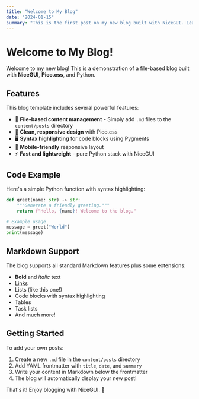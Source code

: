 ```yaml
---
title: "Welcome to My Blog"
date: "2024-01-15"
summary: "This is the first post on my new blog built with NiceGUI. Learn about the features and capabilities of this file-based blogging system."
---
```


# Welcome to My Blog!

Welcome to my new blog! This is a demonstration of a file-based blog built with **NiceGUI**, **Pico.css**, and Python.

## Features

This blog template includes several powerful features:

- 📝 **File-based content management** - Simply add `.md` files to the `content/posts` directory
- 🎨 **Clean, responsive design** with Pico.css
- 🖥️ **Syntax highlighting** for code blocks using Pygments
- 📱 **Mobile-friendly** responsive layout
- ⚡ **Fast and lightweight** - pure Python stack with NiceGUI

## Code Example

Here's a simple Python function with syntax highlighting:

```python
def greet(name: str) -> str:
    """Generate a friendly greeting."""
    return f"Hello, {name}! Welcome to the blog."

# Example usage
message = greet("World")
print(message)
```

## Markdown Support

The blog supports all standard Markdown features plus some extensions:

- **Bold** and *italic* text
- [Links](https://nicegui.io)
- Lists (like this one!)
- Code blocks with syntax highlighting
- Tables
- Task lists
- And much more!

## Getting Started

To add your own posts:

1. Create a new `.md` file in the `content/posts` directory
2. Add YAML frontmatter with `title`, `date`, and `summary`
3. Write your content in Markdown below the frontmatter
4. The blog will automatically display your new post!

That's it! Enjoy blogging with NiceGUI. 🎉